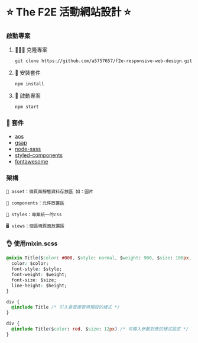 # ⭐ The F2E 活動網站設計 ⭐


### 啟動專案
1. 🧑‍🤝‍🧑 克隆專案

    `git clone https://github.com/a5757657/f2e-responsive-web-design.git`

2. 🔨 安裝套件

    `npm install`

3. 🎉 啟動專案

    `npm start`

### 🎁 套件
-  [aos](https://michalsnik.github.io/aos/ "aos")
-  [gsap](https://greensock.com "gsap")
-  [node-sass](https://github.com/sass/node-sass "node-sass")
-  [styled-components](https://styled-components.com "styled-components")
-  [fontawesome](https://fontawesome.com "fontawesome")

### 架構
    🌃 asset：個頁面靜態資料存放區 如：圖片

    📁 components：元件放置區

    💅 styles：專案統一的css

    🖥 views：個區塊頁面放置區

### 👌 使用mixin.scss 
```css
@mixin Title($color: #000, $style: normal, $weight: 900, $size: 100px, $height: 160px) {
  color: $color;
  font-style: $style;
  font-weight: $weight;
  font-size: $size;
  line-height: $height;
}

div {
  @include Title /* 引入會直接套用預設的樣式 */
}

div {
  @include Title($color: red, $size: 12px) /* 可傳入參數對應的樣式設定 */
}

```
